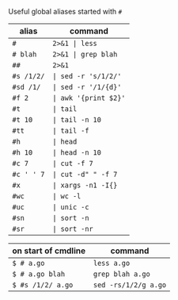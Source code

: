 Useful global aliases started with `#`

| alias | command |
| --- | --- |
| `#`             | `2>&1 \| less` |
| `# blah`        | `2>&1 \| grep blah` |
| `##`            | `2>&1` |
| `#s /1/2/`      | `\| sed -r 's/1/2/'` |
| `#sd /1/`       | `\| sed -r '/1/{d}'` |
| `#f 2`          | `\| awk '{print $2}'` |
| `#t`            | `\| tail` |
| `#t 10`         | `\| tail -n 10` |
| `#tt`           | `\| tail -f` |
| `#h`            | `\| head` |
| `#h 10`         | `\| head -n 10` |
| `#c 7`          | `\| cut -f 7` |
| `#c ' ' 7`      | `\| cut -d" " -f 7` |
| `#x`            | `\| xargs -n1 -I{}` |
| `#wc`           | `\| wc -l` |
| `#uc`           | `\| unic -c` |
| `#sn`           | `\| sort -n` |
| `#sr`           | `\| sort -nr` |

| on start of cmdline | command |
| --- | --- |
| `$ # a.go`        | `less a.go` |
| `$ # a.go blah`   | `grep blah a.go` |
| `$ #s /1/2/ a.go` | `sed -rs/1/2/g a.go` |
